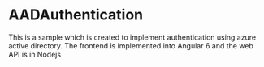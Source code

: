 # AADAuthentication
This is a sample which is created to implement authentication using azure active directory. The frontend is implemented into Angular 6 and the web API is in Nodejs
